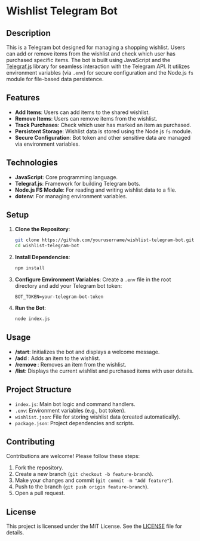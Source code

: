 # Wishlist Telegram Bot

## Description
This is a Telegram bot designed for managing a shopping wishlist. Users can add or remove items from the wishlist and check which user has purchased specific items. The bot is built using JavaScript and the [Telegraf.js](https://telegraf.js.org/) library for seamless interaction with the Telegram API. It utilizes environment variables (via `.env`) for secure configuration and the Node.js `fs` module for file-based data persistence.

## Features
- **Add Items**: Users can add items to the shared wishlist.
- **Remove Items**: Users can remove items from the wishlist.
- **Track Purchases**: Check which user has marked an item as purchased.
- **Persistent Storage**: Wishlist data is stored using the Node.js `fs` module.
- **Secure Configuration**: Bot token and other sensitive data are managed via environment variables.

## Technologies
- **JavaScript**: Core programming language.
- **Telegraf.js**: Framework for building Telegram bots.
- **Node.js FS Module**: For reading and writing wishlist data to a file.
- **dotenv**: For managing environment variables.

## Setup
1. **Clone the Repository**:
   ```bash
   git clone https://github.com/yourusername/wishlist-telegram-bot.git
   cd wishlist-telegram-bot
   ```

2. **Install Dependencies**:
   ```bash
   npm install
   ```

3. **Configure Environment Variables**:
   Create a `.env` file in the root directory and add your Telegram bot token:
   ```env
   BOT_TOKEN=your-telegram-bot-token
   ```

4. **Run the Bot**:
   ```bash
   node index.js
   ```

## Usage
- **/start**: Initializes the bot and displays a welcome message.
- **/add <item>**: Adds an item to the wishlist.
- **/remove <item>**: Removes an item from the wishlist.
- **/list**: Displays the current wishlist and purchased items with user details.

## Project Structure
- `index.js`: Main bot logic and command handlers.
- `.env`: Environment variables (e.g., bot token).
- `wishlist.json`: File for storing wishlist data (created automatically).
- `package.json`: Project dependencies and scripts.

## Contributing
Contributions are welcome! Please follow these steps:
1. Fork the repository.
2. Create a new branch (`git checkout -b feature-branch`).
3. Make your changes and commit (`git commit -m "Add feature"`).
4. Push to the branch (`git push origin feature-branch`).
5. Open a pull request.

## License
This project is licensed under the MIT License. See the [LICENSE](LICENSE) file for details.